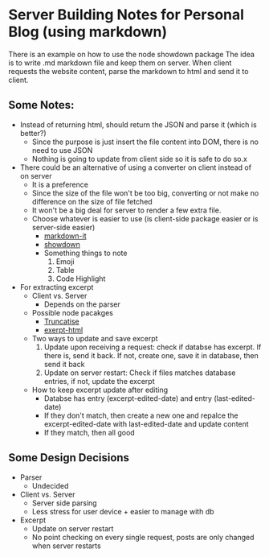 # Server Building Notes for Personal Blog (using markdown)

There is an example on how to use the node showdown package
The idea is to write .md markdown file and keep them on server. When client requests the website content, parse the markdown to html and send it to client. 


## Some Notes:
- Instead of returning html, should return the JSON and parse it (which is better?)
  - Since the purpose is just insert the file content into DOM, there is no need to use JSON
  - Nothing is going to update from client side so it is safe to do so.x
- There could be an alternative of using a converter on client instead of on server
  - It is a preference
  - Since the size of the file won't be too big, converting or not make no difference on the size of file fetched
  - It won't be a big deal for server to render a few extra file. 
  - Choose whatever is easier to use (is client-side package easier or is server-side easier)
    - [markdown-it](https://github.com/markdown-it/markdown-it)
    - [showdown](https://github.com/showdownjs/showdown)
    - Something things to note
      1. Emoji
      2. Table
      3. Code Highlight
- For extracting excerpt
    - Client vs. Server
      - Depends on the parser
    - Possible node pacakges
      - [Truncatise](https://github.com/AverageMarcus/Truncatise/blob/master/index.js)
      - [exerpt-html](https://github.com/martinheidegger/excerpt-html)
    - Two ways to update and save excerpt
      1. Update upon receiving a request: check if databse has excerpt. If there is, send it back. If not, create one, save it in database, then send it back
      2. Update on server restart: Check if files matches database entries, if not, update the excerpt
    - How to keep excerpt update after editing
      - Databse has entry (excerpt-edited-date) and entry (last-edited-date)
      - If they don't match, then create a new one and repalce the excerpt-edited-date with last-edited-date and update content
      - If they match, then all good
## Some Design Decisions
- Parser
  - Undecided
- Client vs. Server
  - Server side parsing
  - Less stress for user device + easier to manage with db
- Excerpt
  - Update on server restart
  - No point checking on every single request, posts are only changed when server restarts
